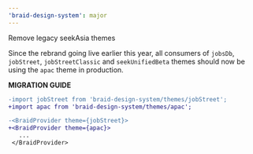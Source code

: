 ```yaml
---
'braid-design-system': major
---
```


Remove legacy seekAsia themes

Since the rebrand going live earlier this year, all consumers of `jobsDb`, `jobStreet`, `jobStreetClassic` and `seekUnifiedBeta` themes should now be using the `apac` theme in production.

**MIGRATION GUIDE**

```diff
-import jobStreet from 'braid-design-system/themes/jobStreet';
+import apac from 'braid-design-system/themes/apac';

-<BraidProvider theme={jobStreet}>
+<BraidProvider theme={apac}>
   ...
 </BraidProvider>
```
